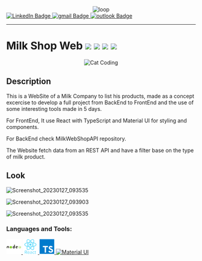 <div id="header" align='center'>
   <image src="https://2.bp.blogspot.com/-doC7QrLG408/VReRDZc3xMI/AAAAAAAAAO4/ANGgmLcmqdw/s1600/tumblr_mfadnnbR2H1qevo4io1_500.gif" alt="loop">
</div>

<div id="badges">
  <a href="https://www.linkedin.com/in/maximiliano-barrientos-nunez-964b03a7/">
    <img src="https://img.shields.io/badge/LinkedIn-blue??style=plastic&logo=LinkedIn&logoColor=white" alt="LinkedIn Badge"/>
  </a>
  <a href="mailto: elbodysathba@gmail.com">
    <img src="https://img.shields.io/badge/Gmail-D14836?style=plastic&logo=gmail&logoColor=white" alt="gmail Badge"/>
  </a>
  <a href="mailto: maximilianobarrientos@msn.com">
    <img src="https://img.shields.io/badge/Microsoft_Outlook-0078D4?style=plastic&logo=microsoft-outlook&logoColor=white" alt="outlook Badge"/>
  </a>  
</div>

---
   
# Milk Shop Web     ![](https://img.shields.io/github/last-commit/mabanu/tinyblog?style=plastic)  ![](https://img.shields.io/github/license/mabanu/tinyblog?style=plastic) ![](https://img.shields.io/github/languages/count/mabanu/tinyblog?style=plastic)  ![](https://img.shields.io/github/languages/top/mabanu/tinyblog?style=plastic)

<div id="header" align='center'>
   <image src="https://media.giphy.com/media/fwbZnTftCXVocKzfxR/giphy.gif" alt="Cat Coding">
</div>
   
   ## Description
   
   This is a WebSite of a Milk Company to list his products, made as a concept excercise to develop a full project from BackEnd to FrontEnd and the use of some interesting tools made in 5 days.
   
   For FrontEnd, It use React with TypeScript and Material UI for styling and components.
   
   For BackEnd check MilkWebShopAPI repository.
   
   The Website fetch data from an REST API and have a filter base on the type of milk product.
   
   ## Look
   
   ![Screenshot_20230127_093535](https://user-images.githubusercontent.com/64554427/215193295-dedfc220-e8a8-4b2d-a8fb-27c8b7632dbe.png)

![Screenshot_20230127_093903](https://user-images.githubusercontent.com/64554427/215193375-113fae15-9f59-412a-9634-7457ebdfc2f5.png)

![Screenshot_20230127_093535](https://user-images.githubusercontent.com/64554427/215193156-df8dd0b3-6b91-42e8-85fa-669cc8343b16.png)
   
   
   <h3 align="left">Languages and Tools:</h3>
<p align="left"> <a href="https://nodejs.org" target="_blank" rel="noreferrer"> <img src="https://raw.githubusercontent.com/devicons/devicon/master/icons/nodejs/nodejs-original-wordmark.svg" alt="nodejs" width="40" height="40"/> </a> <a href="https://reactjs.org/" target="_blank" rel="noreferrer"> <img src="https://raw.githubusercontent.com/devicons/devicon/master/icons/react/react-original-wordmark.svg" alt="react" width="40" height="40"/> </a> <a href="https://www.typescriptlang.org/" target="_blank" rel="noreferrer"> <img src="https://raw.githubusercontent.com/devicons/devicon/master/icons/typescript/typescript-original.svg" alt="typescript" width="40" height="40"/> <img src="https://bitsrc.imgix.net/3b69976526d31a20a1fd238f5a32a704cf437dd6.png" alt="Material UI" width="40" height="40"/> </a> </p>

